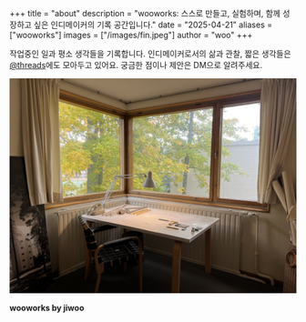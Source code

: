 +++
title = "about"
description = "wooworks: 스스로 만들고, 실험하며, 함께 성장하고 싶은 인디메이커의 기록 공간입니다."
date = "2025-04-21"
aliases = ["wooworks"]
images = ["/images/fin.jpeg"]
author = "woo"
+++

작업중인 일과 평소 생각들을 기록합니다.
인디메이커로서의 삶과 관찰, 짧은 생각들은 [@threads](https://www.threads.net/@byjiwoo__)에도 모아두고 있어요. 궁금한 점이나 제안은 DM으로 알려주세요.

![](/images/fin.jpeg)

**wooworks by jiwoo**
